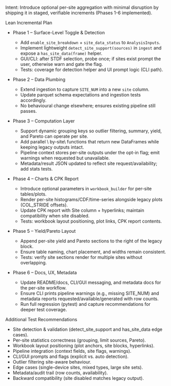 Intent: Introduce optional per-site aggregation with minimal disruption by shipping it in staged, verifiable increments (Phases 1-6 implemented).

Lean Incremental Plan
- Phase 1 – Surface-Level Toggle & Detection
  - Add  `enable_site_breakdown` + `site_data_status` to `AnalysisInputs`. 
  - Implement lightweight  `detect_site_support(sources)` in `ingest` and expose a `has_site_data(frame)` helper. 
  - GUI/CLI: after STDF selection, probe once; if sites exist prompt the user, otherwise warn and gate the flag.
  - Tests: coverage for detection helper and UI prompt logic (CLI path).

- Phase 2 – Data Plumbing
  - Extend ingestion to capture  `SITE_NUM` into a new `site` column. 
  - Update parquet schema expectations and ingestion tests accordingly.
  - No behavioural change elsewhere; ensures existing pipeline still passes.

- Phase 3 – Computation Layer
  - Support dynamic grouping keys so outlier filtering, summary, yield, and Pareto can operate per site.
  - Add parallel \ by-site\ functions that return new DataFrames while keeping legacy outputs intact.
  - Pipeline context stores per-site outputs under the opt-in flag; emit warnings when requested but unavailable.
  - Metadata/result JSON updated to reflect site request/availability; add stats tests.

- Phase 4 – Charts & CPK Report
  - Introduce optional parameters in `workbook_builder` for per-site tables/plots.
  - Render per-site histograms/CDF/time-series alongside legacy plots (COL_STRIDE offsets).
  - Update CPK report with Site column + hyperlinks; maintain compatibility when site disabled.
  - Tests: workbook layout positioning, plot links, CPK report contents.

- Phase 5 – Yield/Pareto Layout
  - Append per-site yield and Pareto sections to the right of the legacy block.
  - Ensure table naming, chart placement, and widths remain consistent.
  - Tests: verify site sections render for multiple sites without overlapping.

- Phase 6 – Docs, UX, Metadata
  - Update README/docs, CLI/GUI messaging, and metadata docs for the per-site workflow.
  - Ensure CLI prints pipeline warnings (e.g., missing SITE_NUM) and metadata reports requested/available/generated with row counts.
  - Run full regression (pytest) and capture recommendations for deeper test coverage.

Additional Test Recommendations
- Site detection & validation (detect_site_support and has_site_data edge cases).
- Per-site statistics correctness (grouping, limit sources, Pareto).
- Workbook layout positioning (plot anchors, site blocks, hyperlinks).
- Pipeline integration (context fields, site flags, warnings).
- CLI/GUI prompts and flags (explicit vs. auto detection).
- Outlier filtering site-aware behaviour.
- Edge cases (single-device sites, mixed types, large site sets).
- Metadata/audit trail (row counts, availability).
- Backward compatibility (site disabled matches legacy output).
